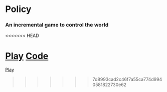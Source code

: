 # Policy
### An incremental game to control the world
<<<<<<< HEAD

[Play](https://theonlymrcat.github.io/incremental/) [Code](https://github.com/TheOnlyMrCat/incremental/Xg2)
=======
[Play](theonlymrcat.github.io/incremental)
>>>>>>> 7d8993cad2c46f7a55ca774d9940581822730e62
